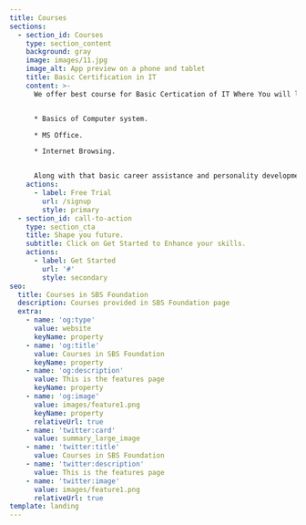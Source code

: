 ```yaml
---
title: Courses
sections:
  - section_id: Courses
    type: section_content
    background: gray
    image: images/11.jpg
    image_alt: App preview on a phone and tablet
    title: Basic Certification in IT
    content: >-
      We offer best course for Basic Certication of IT Where You will learn.


      * Basics of Computer system.

      * MS Office.

      * Internet Browsing.


      Along with that basic career assistance and personality development is also being provided.
    actions:
      - label: Free Trial
        url: /signup
        style: primary
  - section_id: call-to-action
    type: section_cta
    title: Shape you future.
    subtitle: Click on Get Started to Enhance your skills.
    actions:
      - label: Get Started
        url: '#'
        style: secondary
seo:
  title: Courses in SBS Foundation
  description: Courses provided in SBS Foundation page
  extra:
    - name: 'og:type'
      value: website
      keyName: property
    - name: 'og:title'
      value: Courses in SBS Foundation
      keyName: property
    - name: 'og:description'
      value: This is the features page
      keyName: property
    - name: 'og:image'
      value: images/feature1.png
      keyName: property
      relativeUrl: true
    - name: 'twitter:card'
      value: summary_large_image
    - name: 'twitter:title'
      value: Courses in SBS Foundation
    - name: 'twitter:description'
      value: This is the features page
    - name: 'twitter:image'
      value: images/feature1.png
      relativeUrl: true
template: landing
---
```


